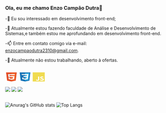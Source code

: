  ### Ola, eu me chamo Enzo Campão Dutra👋
 
  -👀 Eu sou interessado em desenvolvimento front-end;
  
  -🌱 Atualmente estou fazendo faculdade de Análise e Desenvolvimento de Sistemas,e também estou me aprofundando em desenvolvimento front-end.
  
  -📫 Entre em contato comigo via e-mail: enzocampaodutra2310@gmail.com.
  
  -👔 Atualmente não estou trabalhando, aberto à ofertas.


<div style="display: inline_block"><br>
   <img align="center" alt="Rafa-HTML" height="30" width="40" src="https://raw.githubusercontent.com/devicons/devicon/master/icons/html5/html5-original.svg">
  <img align="center" alt="Rafa-CSS" height="30" width="40" src="https://raw.githubusercontent.com/devicons/devicon/master/icons/css3/css3-original.svg">
  <img align="center" alt="Rafa-Js" height="30" width="40" src="https://raw.githubusercontent.com/devicons/devicon/master/icons/javascript/javascript-plain.svg">

</div>
<br>
<div> 
  <a href="https://www.instagram.com/enzocdutra/" target="_blank"><img src="https://img.shields.io/badge/-Instagram-%23E4405F?style=for-the-badge&logo=instagram&logoColor=white" target="_blank"></a>
  <a href = "mailto:enzocampaodutra2310@gmail.com"><img src="https://img.shields.io/badge/-Gmail-%23333?style=for-the-badge&logo=gmail&logoColor=white" target="_blank"></a>
  <a href="https://www.linkedin.com/in/enzocd/" target="_blank"><img src="https://img.shields.io/badge/-LinkedIn-%230077B5?style=for-the-badge&logo=linkedin&logoColor=white" target="_blank"></a> 

</div>
  &nbsp;
  
  ![Anurag's GitHub stats](https://github-readme-stats.vercel.app/api?username=enzocdutra&show_icons=true&theme=dark) 
  ![Top Langs](https://github-readme-stats.vercel.app/api/top-langs/?username=enzocdutra&layout=compact&theme=dark)
